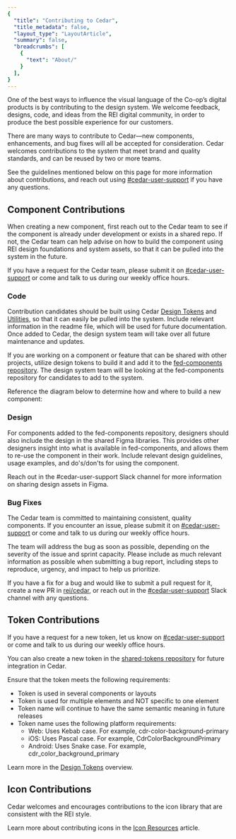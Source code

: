 ```yaml
---
{
  "title": "Contributing to Cedar",
  "title_metadata": false,
  "layout_type": "LayoutArticle",
  "summary": false,
  "breadcrumbs": [
    {
      "text": "About/"
    }
  ],
}
---
```


<cdr-doc-table-of-contents-shell parentSelector='h2' childSelector='h3'>

One of the best ways to influence the visual language of the Co-op’s digital products is by contributing to the design system. We welcome feedback, designs, code, and ideas from the REI digital community, in order to produce the best possible experience for our customers.

There are many ways to contribute to Cedar—new components, enhancements, and bug fixes will all be accepted for consideration. Cedar welcomes contributions to the system that meet brand and quality standards, and can be reused by two or more teams.

See the guidelines mentioned below on this page for more information about contributions, and reach out using [#cedar-user-support](https://rei.slack.com/messages/CA58YCGN4) if you have any questions.  

## Component Contributions
When creating a new component, first reach out to the Cedar team to see if the component is already under development or exists in a shared repo. If not, the Cedar team can help advise on how to build the component using REI design foundations and system assets, so that it can be pulled into the system in the future.

If you have a request for the Cedar team, please submit it on [#cedar-user-support](https://rei.slack.com/messages/CA58YCGN4) or come and talk to us during our weekly office hours.

### Code
Contribution candidates should be built using Cedar
[Design Tokens](../../tokens/overview/) and
[Utilities](../../components/utilities), so that it can easily be pulled into the system.
Include relevant information in the readme file, which will be used for future documentation. Once added to Cedar,
the design system team will take over all future maintenance and updates.

If you are working on a component or feature that can be shared with other projects, utilize design tokens to build it and add it to the [fed-components repository](https://git.rei.com/projects/FEDCOMP). The design system team will be looking at the fed-components repository for candidates to add to the system.

Reference the diagram below to determine how and where to build a new component:

<cdr-img :src="$withBase('/about/Component-Development-Contributions.png')" alt="a reference tree for when to use Cedar" />

### Design
For components added to the fed-components repository, designers should also include the design in the shared Figma libraries. This provides other designers insight into what is available in fed-components, and allows them to re-use the component in their work. Include relevant design guidelines, usage examples, and do's/don'ts for using the component.

Reach out in the #cedar-user-support Slack channel for more information on sharing design assets in Figma.


### Bug Fixes
The Cedar team is committed to maintaining consistent, quality components. If you encounter an issue, please submit it on [#cedar-user-support](https://rei.slack.com/messages/CA58YCGN4) or come and talk to us during our weekly office hours.

The team will address the bug as soon as possible, depending on the severity of the issue and sprint capacity. Please include as much relevant information as possible when submitting a bug report, including steps to reproduce, urgency, and impact to help us prioritize.

If you have a fix for a bug and would like to submit a pull request for it, create a new PR in [rei/cedar](https://github.com/rei/rei-cedar/issues), or reach out in the [#cedar-user-support](https://rei.slack.com/messages/CA58YCGN4) Slack channel with any questions.


## Token Contributions
If you have a request for a new token, let us know on [#cedar-user-support](https://rei.slack.com/messages/CA58YCGN4) or come and talk to us during our weekly office hours.

You can also create a new token in the [shared-tokens repository](https://git.rei.com/projects/FEDPACK/repos/shared-tokens/browse) for future integration in Cedar.

Ensure that the token meets the following requirements:
- Token is used in several components or layouts
- Token is used for multiple elements and NOT specific to one element
- Token name will continue to have the same semantic meaning in future releases
- Token name uses the following platform requirements:
  - Web: Uses Kebab case. For example, cdr-color-background-primary
  - iOS: Uses Pascal case. For example, CdrColorBackgroundPrimary
  - Android: Uses Snake case. For example, cdr_color_background_primary

Learn more in the [Design Tokens](../../tokens/overview/) overview.

## Icon Contributions
Cedar welcomes and encourages contributions to the icon library that are consistent with the REI style.

Learn more about contributing icons in the [Icon Resources](../../icons/resources) article.

</cdr-doc-table-of-contents-shell>
